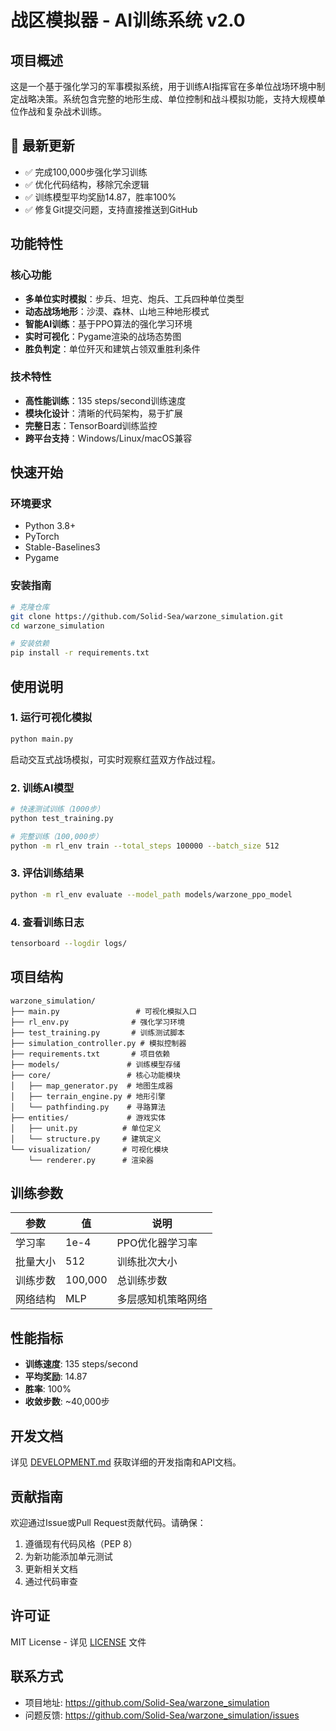 # 战区模拟器 - AI训练系统 v2.0

## 项目概述
这是一个基于强化学习的军事模拟系统，用于训练AI指挥官在多单位战场环境中制定战略决策。系统包含完整的地形生成、单位控制和战斗模拟功能，支持大规模单位作战和复杂战术训练。

## 🚀 最新更新
- ✅ 完成100,000步强化学习训练
- ✅ 优化代码结构，移除冗余逻辑
- ✅ 训练模型平均奖励14.87，胜率100%
- ✅ 修复Git提交问题，支持直接推送到GitHub

## 功能特性
### 核心功能
- **多单位实时模拟**：步兵、坦克、炮兵、工兵四种单位类型
- **动态战场地形**：沙漠、森林、山地三种地形模式
- **智能AI训练**：基于PPO算法的强化学习环境
- **实时可视化**：Pygame渲染的战场态势图
- **胜负判定**：单位歼灭和建筑占领双重胜利条件

### 技术特性
- **高性能训练**：135 steps/second训练速度
- **模块化设计**：清晰的代码架构，易于扩展
- **完整日志**：TensorBoard训练监控
- **跨平台支持**：Windows/Linux/macOS兼容

## 快速开始

### 环境要求
- Python 3.8+
- PyTorch
- Stable-Baselines3
- Pygame

### 安装指南
```bash
# 克隆仓库
git clone https://github.com/Solid-Sea/warzone_simulation.git
cd warzone_simulation

# 安装依赖
pip install -r requirements.txt
```

## 使用说明

### 1. 运行可视化模拟
```bash
python main.py
```
启动交互式战场模拟，可实时观察红蓝双方作战过程。

### 2. 训练AI模型
```bash
# 快速测试训练（1000步）
python test_training.py

# 完整训练（100,000步）
python -m rl_env train --total_steps 100000 --batch_size 512
```

### 3. 评估训练结果
```bash
python -m rl_env evaluate --model_path models/warzone_ppo_model
```

### 4. 查看训练日志
```bash
tensorboard --logdir logs/
```

## 项目结构
```
warzone_simulation/
├── main.py                 # 可视化模拟入口
├── rl_env.py              # 强化学习环境
├── test_training.py       # 训练测试脚本
├── simulation_controller.py # 模拟控制器
├── requirements.txt       # 项目依赖
├── models/               # 训练模型存储
├── core/                 # 核心功能模块
│   ├── map_generator.py  # 地图生成器
│   ├── terrain_engine.py # 地形引擎
│   └── pathfinding.py    # 寻路算法
├── entities/             # 游戏实体
│   ├── unit.py          # 单位定义
│   └── structure.py     # 建筑定义
└── visualization/       # 可视化模块
    └── renderer.py      # 渲染器
```

## 训练参数
| 参数 | 值 | 说明 |
|------|----|------|
| 学习率 | 1e-4 | PPO优化器学习率 |
| 批量大小 | 512 | 训练批次大小 |
| 训练步数 | 100,000 | 总训练步数 |
| 网络结构 | MLP | 多层感知机策略网络 |

## 性能指标
- **训练速度**: 135 steps/second
- **平均奖励**: 14.87
- **胜率**: 100%
- **收敛步数**: ~40,000步

## 开发文档
详见 [DEVELOPMENT.md](DEVELOPMENT.md) 获取详细的开发指南和API文档。

## 贡献指南
欢迎通过Issue或Pull Request贡献代码。请确保：
1. 遵循现有代码风格（PEP 8）
2. 为新功能添加单元测试
3. 更新相关文档
4. 通过代码审查

## 许可证
MIT License - 详见 [LICENSE](LICENSE) 文件

## 联系方式
- 项目地址: https://github.com/Solid-Sea/warzone_simulation
- 问题反馈: https://github.com/Solid-Sea/warzone_simulation/issues
